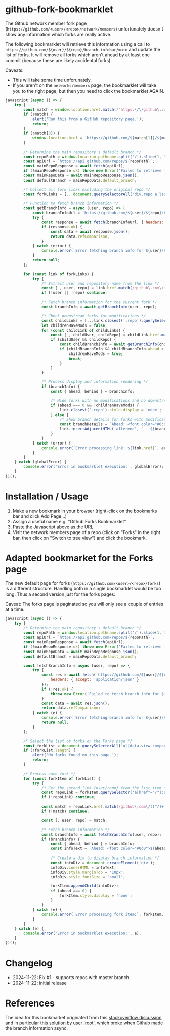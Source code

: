 # github-fork-bookmarklet

The Github network member fork page (`https://github.com/<user>/<repo>/network/members`) unfortunately doesn't show any information which forks are really active.

The following bookmarklet will retrieve this information using a call to `https://github.com/${user}/${repo}/branch-infobar/main` and update the list of forks. It will remove all forks which aren't ahead by at least one commit (because these are likely accidental forks).

Caveats: 
 - This will take some time unforunately.
 - If you aren't on the `networks/members` page, the bookmarklet will take you to the right page, but then you need to click the bookmarklet AGAIN.

```js
javascript:(async () => {
    try {
        const match = window.location.href.match(/^https:\/\/github\.com\/([^/]+)\/([^/]+)(\/network\/members\/?)?/);
        if (!match) {
            alert('Run this from a GitHub repository page.');
            return;
        }
        if (!match[3]) {
            window.location.href = `https://github.com/${match[1]}/${match[2]}/network/members`;
        }

        /* Determine the main repository's default branch */
        const repoPath = window.location.pathname.split('/').slice(1, 3).join('/');
        const apiUrl = `https://api.github.com/repos/${repoPath}`;
        const mainRepoResponse = await fetch(apiUrl);
        if (!mainRepoResponse.ok) throw new Error('Failed to retrieve main repository information.');
        const mainRepoData = await mainRepoResponse.json();
        const defaultBranch = mainRepoData.default_branch;

        /* Collect all fork links excluding the original repo */
        const forkLinks = [...document.querySelectorAll('div.repo a:last-of-type')].slice(1);

        /* Function to fetch branch information */
        const getBranchInfo = async (user, repo) => {
            const branchInfoUrl = `https://github.com/${user}/${repo}/branch-infobar/${defaultBranch}`;
            try {
                const response = await fetch(branchInfoUrl, { headers: { accept: 'application/json' } });
                if (response.ok) {
                    const data = await response.json();
                    return data.refComparison;
                }
            } catch (error) {
                console.error(`Error fetching branch info for ${user}/${repo}:`, error);
            }
            return null;
        };

        for (const link of forkLinks) {
            try {
                /* Extract user and repository name from the link */
                const [_, user, repo] = link.href.match(/github\.com\/([^/]+)\/([^/]+)/) || [];
                if (!user || !repo) continue;

                /* Fetch branch information for the current fork */
                const branchInfo = await getBranchInfo(user, repo);

                /* Check downstream forks for modifications */
                const childLinks = [...link.closest('.repo').querySelectorAll('.network-tree + a')];
                let childrenHaveMods = false;
                for (const childLink of childLinks) {
                    const [_, childUser, childRepo] = childLink.href.match(/github\.com\/([^/]+)\/([^/]+)/) || [];
                    if (childUser && childRepo) {
                        const childBranchInfo = await getBranchInfo(childUser, childRepo);
                        if (childBranchInfo && childBranchInfo.ahead > 0) {
                            childrenHaveMods = true;
                            break;
                        }
                    }
                }

                /* Process display and information rendering */
                if (branchInfo) {
                    const { ahead, behind } = branchInfo;

                    /* Hide forks with no modifications and no downstream modifications */
                    if (ahead === 0 && !childrenHaveMods) {
                        link.closest('.repo').style.display = 'none';
                    } else {
                        /* Show branch details for forks with modifications */
                        const branchDetails = `Ahead: <font color="#0c0">${ahead}</font>, Behind: <font color="red">${behind}</font>`;
                        link.insertAdjacentHTML('afterend', ` - ${branchDetails}`);
                    }
                }
            } catch (error) {
                console.error(`Error processing link: ${link.href}`, error);
            }
        }
    } catch (globalError) {
        console.error('Error in bookmarklet execution:', globalError);
    }
})();
```

# Installation / Usage

1. Make a new bookmark in your browser (right-click on the bookmarks bar and click Add Page...)
2. Assign a useful name e.g. "Github Forks Bookmarklet"
3. Paste the Javascript above as the URL
4. Visit the network members page of a repo  (click on "Forks" in the right bar, then click on "Switch to tree view") and click the bookmark.

# Adapted bookmarket for the Forks page

The new default page for forks (`https://github.com/<user>/<repo>/forks`) is a different structure. Handling both in a single bookmarklet would be too long. Thus a second version just for the forks pages:

Caveat: The forks page is paginated so you will only see a couple of entries at a time.

```js
javascript:(async () => {
    try {
        /* Determine the main repository's default branch */
        const repoPath = window.location.pathname.split('/').slice(1, 3).join('/');
        const apiUrl = `https://api.github.com/repos/${repoPath}`;
        const mainRepoResponse = await fetch(apiUrl);
        if (!mainRepoResponse.ok) throw new Error('Failed to retrieve main repository information.');
        const mainRepoData = await mainRepoResponse.json();
        const defaultBranch = mainRepoData.default_branch;

        const fetchBranchInfo = async (user, repo) => {
            try {
                const res = await fetch(`https://github.com/${user}/${repo}/branch-infobar/${defaultBranch}`, {
                    headers: { accept: 'application/json' }
                });
                if (!res.ok) {
                    throw new Error(`Failed to fetch branch info for ${user}/${repo}`);
                }
                const data = await res.json();
                return data.refComparison;
            } catch (e) {
                console.error(`Error fetching branch info for ${user}/${repo}:`, e);
                return null;
            }
        };

        /* Select the list of forks on the Forks page */
        const forkList = document.querySelectorAll('ul[data-view-component="true"] > li');
        if (!forkList.length) {
            alert('No forks found on this page.');
            return;
        }

        /* Process each fork */
        for (const forkItem of forkList) {
            try {
                /* Get the second link (user/repo) from the list item */
                const repoLink = forkItem.querySelector('a[href*="/"]:nth-of-type(2)');
                if (!repoLink) continue;

                const match = repoLink.href.match(/github\.com\/([^/]+)\/([^/]+)/);
                if (!match) continue;

                const [, user, repo] = match;

                /* Fetch branch information */
                const branchInfo = await fetchBranchInfo(user, repo);
                if (branchInfo) {
                    const { ahead, behind } = branchInfo;
                    const infoText = `Ahead: <font color="#0c0">${ahead}</font>, Behind: <font color="red">${behind}</font>`;
                    
                    /* Create a div to display branch information */
                    const infoDiv = document.createElement('div');
                    infoDiv.innerHTML = infoText;
                    infoDiv.style.marginTop = '10px';
                    infoDiv.style.fontSize = 'small';

                    forkItem.appendChild(infoDiv);
                    if (ahead === 0) {
                        forkItem.style.display = 'none';
                    }
                }
            } catch (e) {
                console.error(`Error processing fork item:`, forkItem, e);
            }
        }
    } catch (e) {
        console.error('Error in bookmarklet execution:', e);
    }
})();
```

# Changelog

- 2024-11-22: Fix #1 - supports repos with master branch.
- 2024-11-22: initial release

# References

The idea for this bookmarket originated from this [stackoverflow discussion](https://stackoverflow.com/questions/54868988/how-to-determine-which-forks-on-github-are-ahead) and in particular [this solution by user 'root'](https://stackoverflow.com/a/68335748/278842), which broke when Github made the branch information async.
